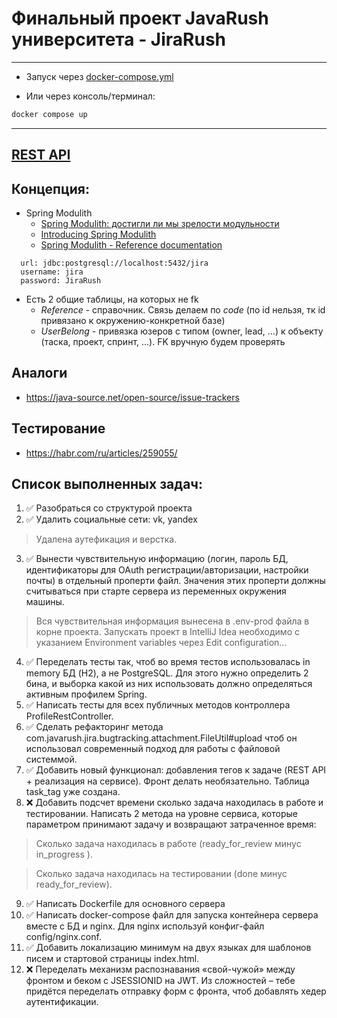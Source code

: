 # Финальный проект JavaRush университета - JiraRush

----

- Запуск через [docker-compose.yml](docker-compose.yml)

- Или через консоль/терминал:

```bash
docker compose up
```  

----
## [REST API](http://localhost:8080/doc)

## Концепция:

- Spring Modulith
    - [Spring Modulith: достигли ли мы зрелости модульности](https://habr.com/ru/post/701984/)
    - [Introducing Spring Modulith](https://spring.io/blog/2022/10/21/introducing-spring-modulith)
    - [Spring Modulith - Reference documentation](https://docs.spring.io/spring-modulith/docs/current-SNAPSHOT/reference/html/)

```
  url: jdbc:postgresql://localhost:5432/jira
  username: jira
  password: JiraRush
```

- Есть 2 общие таблицы, на которых не fk
    - _Reference_ - справочник. Связь делаем по _code_ (по id нельзя, тк id привязано к окружению-конкретной базе)
    - _UserBelong_ - привязка юзеров с типом (owner, lead, ...) к объекту (таска, проект, спринт, ...). FK вручную будем
      проверять

## Аналоги

- https://java-source.net/open-source/issue-trackers

## Тестирование

- https://habr.com/ru/articles/259055/

## Список выполненных задач:
1) ✅ Разобраться со структурой проекта
2) ✅ Удалить социальные сети: vk, yandex
> Удалена аутефикация и верстка.
3) ✅ Вынести чувствительную информацию (логин, пароль БД, идентификаторы для OAuth регистрации/авторизации, настройки
   почты) в отдельный проперти файл. Значения этих проперти должны считываться при старте сервера из переменных
   окружения машины.
> Вся чувствительная информация вынесена в .env-prod файла в корне проекта. Запускать проект в IntelliJ Idea необходимо с указанием Environment variables через Edit configuration...
4) ✅ Переделать тесты так, чтоб во время тестов использовалась in memory БД (H2), а не PostgreSQL. Для этого нужно определить 2 бина, и выборка какой из них использовать должно определяться активным профилем Spring.
5) ✅ Написать тесты для всех публичных методов контроллера ProfileRestController.
6) ✅ Сделать рефакторинг метода com.javarush.jira.bugtracking.attachment.FileUtil#upload чтоб он использовал современный подход для работы с файловой системмой.
7) ✅ Добавить новый функционал: добавления тегов к задаче (REST API + реализация на сервисе). Фронт делать необязательно. Таблица task_tag уже создана.
8) ❌ Добавить подсчет времени сколько задача находилась в работе и тестировании. Написать 2 метода на уровне сервиса, которые параметром принимают задачу и возвращают затраченное время:
> Сколько задача находилась в работе (ready_for_review минус in_progress ).
   
> Сколько задача находилась на тестировании (done минус ready_for_review).
9) ✅ Написать Dockerfile для основного сервера
10) ✅ Написать docker-compose файл для запуска контейнера сервера вместе с БД и nginx. Для nginx используй конфиг-файл config/nginx.conf.
11) ✅ Добавить локализацию минимум на двух языках для шаблонов писем и стартовой страницы index.html.
12) ❌ Переделать механизм распознавания «свой-чужой» между фронтом и беком с JSESSIONID на JWT. Из сложностей – тебе придётся переделать отправку форм с фронта, чтоб добавлять хедер аутентификации.